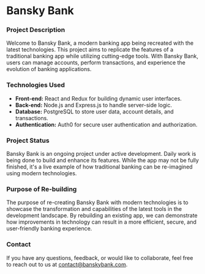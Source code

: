 # **Bansky Bank**

### **Project Description**
Welcome to Bansky Bank, a modern banking app being recreated with the latest technologies. This project aims to replicate the features of a traditional banking app while utilizing cutting-edge tools. With Bansky Bank, users can manage accounts, perform transactions, and experience the evolution of banking applications.

### **Technologies Used**
- **Front-end:** React and Redux for building dynamic user interfaces.
- **Back-end:** Node.js and Express.js to handle server-side logic.
- **Database:** PostgreSQL to store user data, account details, and transactions.
- **Authentication:** Auth0 for secure user authentication and authorization.

### **Project Status**
Bansky Bank is an ongoing project under active development. Daily work is being done to build and enhance its features. While the app may not be fully finished, it's a live example of how traditional banking can be re-imagined using modern technologies.

### **Purpose of Re-building**
The purpose of re-creating Bansky Bank with modern technologies is to showcase the transformation and capabilities of the latest tools in the development landscape. By rebuilding an existing app, we can demonstrate how improvements in technology can result in a more efficient, secure, and user-friendly banking experience.

### **Contact**
If you have any questions, feedback, or would like to collaborate, feel free to reach out to us at [contact@banskybank.com](mailto:contact@banskybank.com).
